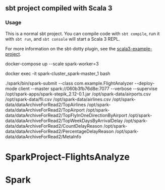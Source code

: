 ## sbt project compiled with Scala 3

### Usage

This is a normal sbt project. You can compile code with `sbt compile`, run it with `sbt run`, and `sbt console` will start a Scala 3 REPL.

For more information on the sbt-dotty plugin, see the
[scala3-example-project](https://github.com/scala/scala3-example-project/blob/main/README.md).

docker-compose up --scale spark-worker=3

docker exec -it spark-cluster_spark-master_1 bash

./spark/bin/spark-submit --class com.example.FlightAnalyzer --deploy-mode client --master spark://060b3fb76d8e:7077 --verbose --supervise /opt/spark-apps/spark-stepik_2.12-0.1.jar /opt/spark-data/airports.csv /opt/spark-data/fli.csv /opt/spark-data/airlines.csv /opt/spark-data/dataArchiveForRead2/TopAirlines /opt/spark-data/dataArchiveForRead2/TopAirport /opt/spark-data/dataArchiveForRead2/TopFlyInOneDirectionByAirport /opt/spark-data/dataArchiveForRead2/TopWeekDaysByArrivalDelay /opt/spark-data/dataArchiveForRead2/CountDelayReason /opt/spark-data/dataArchiveForRead2/PercentageDelayReason /opt/spark-data/dataArchiveForRead2/MetaInfo
# SparkProject-FlightsAnalyze
# Spark
